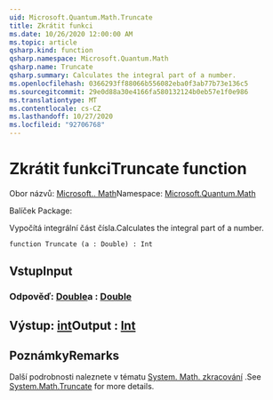 ```yaml
---
uid: Microsoft.Quantum.Math.Truncate
title: Zkrátit funkci
ms.date: 10/26/2020 12:00:00 AM
ms.topic: article
qsharp.kind: function
qsharp.namespace: Microsoft.Quantum.Math
qsharp.name: Truncate
qsharp.summary: Calculates the integral part of a number.
ms.openlocfilehash: 0366293ff88066b556082eba0f3ab77b73e136c5
ms.sourcegitcommit: 29e0d88a30e4166fa580132124b0eb57e1f0e986
ms.translationtype: MT
ms.contentlocale: cs-CZ
ms.lasthandoff: 10/27/2020
ms.locfileid: "92706768"
---
```

# <a name="truncate-function"></a><span data-ttu-id="2676d-102">Zkrátit funkci</span><span class="sxs-lookup"><span data-stu-id="2676d-102">Truncate function</span></span>

<span data-ttu-id="2676d-103">Obor názvů: [Microsoft.. Math](xref:Microsoft.Quantum.Math)</span><span class="sxs-lookup"><span data-stu-id="2676d-103">Namespace: [Microsoft.Quantum.Math](xref:Microsoft.Quantum.Math)</span></span>

<span data-ttu-id="2676d-104">Balíček [](https://nuget.org/packages/)</span><span class="sxs-lookup"><span data-stu-id="2676d-104">Package: [](https://nuget.org/packages/)</span></span>


<span data-ttu-id="2676d-105">Vypočítá integrální část čísla.</span><span class="sxs-lookup"><span data-stu-id="2676d-105">Calculates the integral part of a number.</span></span>

```qsharp
function Truncate (a : Double) : Int
```


## <a name="input"></a><span data-ttu-id="2676d-106">Vstup</span><span class="sxs-lookup"><span data-stu-id="2676d-106">Input</span></span>

### <a name="a--double"></a><span data-ttu-id="2676d-107">Odpověď: [Double](xref:microsoft.quantum.lang-ref.double)</span><span class="sxs-lookup"><span data-stu-id="2676d-107">a : [Double](xref:microsoft.quantum.lang-ref.double)</span></span>





## <a name="output--int"></a><span data-ttu-id="2676d-108">Výstup: [int](xref:microsoft.quantum.lang-ref.int)</span><span class="sxs-lookup"><span data-stu-id="2676d-108">Output : [Int](xref:microsoft.quantum.lang-ref.int)</span></span>



## <a name="remarks"></a><span data-ttu-id="2676d-109">Poznámky</span><span class="sxs-lookup"><span data-stu-id="2676d-109">Remarks</span></span>

<span data-ttu-id="2676d-110">Další podrobnosti naleznete v tématu [System. Math. zkracování](https://docs.microsoft.com/dotnet/api/system.math.truncate) .</span><span class="sxs-lookup"><span data-stu-id="2676d-110">See [System.Math.Truncate](https://docs.microsoft.com/dotnet/api/system.math.truncate) for more details.</span></span>